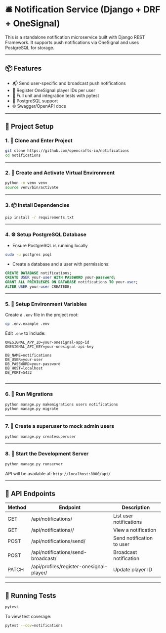 # 🛎️ Notification Service (Django + DRF + OneSignal)

This is a standalone notification microservice built with Django REST Framework. It supports push notifications via OneSignal and uses PostgreSQL for storage.

---

## 📦 Features

- 📬 Send user-specific and broadcast push notifications
- 🔄 Register OneSignal player IDs per user
- 🧪 Full unit and integration tests with pytest
- 🐘 PostgreSQL support
- 🌐 Swagger/OpenAPI docs

---

## 🧱 Project Setup

### 1. 📁 Clone and Enter Project

```bash
git clone https://github.com/opencrafts-io/notifications
cd notifications
```

---

### 2. 🐍 Create and Activate Virtual Environment

```bash
python -m venv venv
source venv/bin/activate 
```

---

### 3. 📦 Install Dependencies

```bash
pip install -r requirements.txt
```

---

### 4. ⚙️ Setup PostgreSQL Database

- Ensure PostgreSQL is running locally

```bash
sudo -u postgres psql

```
- Create a database and a user with permissions:

```sql
CREATE DATABASE notifications;
CREATE USER your-user WITH PASSWORD your-password;
GRANT ALL PRIVILEGES ON DATABASE notifications TO your-user;
ALTER USER your-user CREATEDB;


```

---

### 5. 🧪 Setup Environment Variables

Create a `.env` file in the project root:

```bash
cp .env.example .env
```

Edit `.env` to include:

```env
ONESIGNAL_APP_ID=your-onesignal-app-id
ONESIGNAL_API_KEY=your-onesignal-api-key

DB_NAME=notifications
DB_USER=your-user
DB_PASSWORD=your-password
DB_HOST=localhost
DB_PORT=5432


```

---

### 6. 🔨 Run Migrations

```bash
python manage.py makemigrations users notifications
python manage.py migrate
```

---

### 7. 🔨 Create a superuser to mock admin users

```bash
python manage.py createsuperuser
```

---

### 8. 🚀 Start the Development Server

```bash
python manage.py runserver
```

API will be available at: `http://localhost:8000/api/`

---

## 🔌 API Endpoints

| Method | Endpoint | Description |
|--------|----------|-------------|
| GET    | /api/notifications/              | List user notifications |
| GET    | /api/notifications/<id>/        | View a notification |
| POST   | /api/notifications/send/        | Send notification to user |
| POST   | /api/notifications/send-broadcast/ | Broadcast notification |
| PATCH  | /api/profiles/register-onesignal-player/ | Update player ID |


---

## 🧪 Running Tests

```bash
pytest
```

To view test coverage:

```bash
pytest --cov=notifications
```
